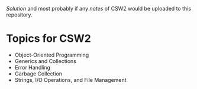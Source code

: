 *Solution* and most probably if any *notes* of CSW2 would be uploaded to this repository.
# Topics for CSW2 
- Object-Oriented Programming
- Generics and Collections
- Error Handling
- Garbage Collection
- Strings, I/O Operations, and File Management
